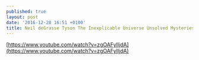 ```yaml
---
published: true
layout: post
date: '2016-12-28 16:51 +0100'
title: Neil deGrasse Tyson The Inexplicable Universe Unsolved Mysteries
---
```

[https://www.youtube.com/watch?v=zgOAFylIjdA](https://www.youtube.com/watch?v=zgOAFylIjdA)
